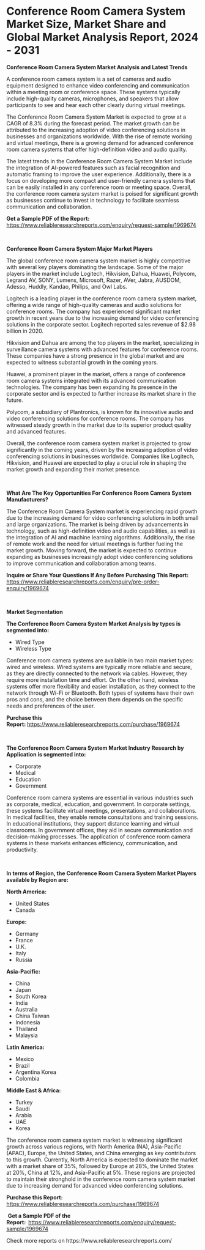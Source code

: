 <p><h1>Conference Room Camera System Market Size, Market Share and Global Market Analysis Report, 2024 - 2031</h1></p><p><strong>Conference Room Camera System Market Analysis and Latest Trends</strong></p>
<p><p>A conference room camera system is a set of cameras and audio equipment designed to enhance video conferencing and communication within a meeting room or conference space. These systems typically include high-quality cameras, microphones, and speakers that allow participants to see and hear each other clearly during virtual meetings.</p><p>The Conference Room Camera System Market is expected to grow at a CAGR of 8.3% during the forecast period. The market growth can be attributed to the increasing adoption of video conferencing solutions in businesses and organizations worldwide. With the rise of remote working and virtual meetings, there is a growing demand for advanced conference room camera systems that offer high-definition video and audio quality.</p><p>The latest trends in the Conference Room Camera System Market include the integration of AI-powered features such as facial recognition and automatic framing to improve the user experience. Additionally, there is a focus on developing more compact and user-friendly camera systems that can be easily installed in any conference room or meeting space. Overall, the conference room camera system market is poised for significant growth as businesses continue to invest in technology to facilitate seamless communication and collaboration.</p></p>
<p><strong>Get a Sample PDF of the Report:&nbsp;</strong> <a href="https://www.reliableresearchreports.com/enquiry/request-sample/1969674">https://www.reliableresearchreports.com/enquiry/request-sample/1969674</a></p>
<p>&nbsp;</p>
<p><strong>Conference Room Camera System Major Market Players</strong></p>
<p><p>The global conference room camera system market is highly competitive with several key players dominating the landscape. Some of the major players in the market include Logitech, Hikvision, Dahua, Huawei, Polycom, Legrand AV, SONY, Lumens, Microsoft, Razer, AVer, Jabra, AUSDOM, Adesso, Huddly, Kandao, Philips, and Owl Labs.</p><p>Logitech is a leading player in the conference room camera system market, offering a wide range of high-quality cameras and audio solutions for conference rooms. The company has experienced significant market growth in recent years due to the increasing demand for video conferencing solutions in the corporate sector. Logitech reported sales revenue of $2.98 billion in 2020.</p><p>Hikvision and Dahua are among the top players in the market, specializing in surveillance camera systems with advanced features for conference rooms. These companies have a strong presence in the global market and are expected to witness substantial growth in the coming years.</p><p>Huawei, a prominent player in the market, offers a range of conference room camera systems integrated with its advanced communication technologies. The company has been expanding its presence in the corporate sector and is expected to further increase its market share in the future.</p><p>Polycom, a subsidiary of Plantronics, is known for its innovative audio and video conferencing solutions for conference rooms. The company has witnessed steady growth in the market due to its superior product quality and advanced features.</p><p>Overall, the conference room camera system market is projected to grow significantly in the coming years, driven by the increasing adoption of video conferencing solutions in businesses worldwide. Companies like Logitech, Hikvision, and Huawei are expected to play a crucial role in shaping the market growth and expanding their market presence.</p></p>
<p>&nbsp;</p>
<p><strong>What Are The Key Opportunities For Conference Room Camera System Manufacturers?</strong></p>
<p><p>The Conference Room Camera System market is experiencing rapid growth due to the increasing demand for video conferencing solutions in both small and large organizations. The market is being driven by advancements in technology, such as high-definition video and audio capabilities, as well as the integration of AI and machine learning algorithms. Additionally, the rise of remote work and the need for virtual meetings is further fueling the market growth. Moving forward, the market is expected to continue expanding as businesses increasingly adopt video conferencing solutions to improve communication and collaboration among teams.</p></p>
<p><strong>Inquire or Share Your Questions If Any Before Purchasing This Report:</strong> <a href="https://www.reliableresearchreports.com/enquiry/pre-order-enquiry/1969674">https://www.reliableresearchreports.com/enquiry/pre-order-enquiry/1969674</a></p>
<p>&nbsp;</p>
<p><strong>Market Segmentation</strong></p>
<p><strong>The Conference Room Camera System Market Analysis by types is segmented into:</strong></p>
<p><ul><li>Wired Type</li><li>Wireless Type</li></ul></p>
<p><p>Conference room camera systems are available in two main market types: wired and wireless. Wired systems are typically more reliable and secure, as they are directly connected to the network via cables. However, they require more installation time and effort. On the other hand, wireless systems offer more flexibility and easier installation, as they connect to the network through Wi-Fi or Bluetooth. Both types of systems have their own pros and cons, and the choice between them depends on the specific needs and preferences of the user.</p></p>
<p><strong>Purchase this Report:&nbsp;</strong><a href="https://www.reliableresearchreports.com/purchase/1969674">https://www.reliableresearchreports.com/purchase/1969674</a></p>
<p>&nbsp;</p>
<p><strong>The Conference Room Camera System Market Industry Research by Application is segmented into:</strong></p>
<p><ul><li>Corporate</li><li>Medical</li><li>Education</li><li>Government</li></ul></p>
<p><p>Conference room camera systems are essential in various industries such as corporate, medical, education, and government. In corporate settings, these systems facilitate virtual meetings, presentations, and collaborations. In medical facilities, they enable remote consultations and training sessions. In educational institutions, they support distance learning and virtual classrooms. In government offices, they aid in secure communication and decision-making processes. The application of conference room camera systems in these markets enhances efficiency, communication, and productivity.</p></p>
<p>&nbsp;</p>
<p><strong>In terms of Region, the Conference Room Camera System Market Players available by Region are:</strong></p>
<p>
    <p> <strong> North America: </strong>
        <ul>
            <li>United States</li>
            <li>Canada</li>
        </ul>
        </p> 
    <p> <strong> Europe: </strong>
        <ul>
            <li>Germany</li>
            <li>France</li>
            <li>U.K.</li>
            <li>Italy</li>
            <li>Russia</li>
        </ul>
        </p> 
    <p> <strong> Asia-Pacific: </strong>
        <ul>
            <li>China</li>
            <li>Japan</li>
            <li>South Korea</li>
            <li>India</li>
            <li>Australia</li>
            <li>China Taiwan</li>
            <li>Indonesia</li>
            <li>Thailand</li>
            <li>Malaysia</li>
        </ul>
        </p> 
    <p> <strong> Latin America: </strong>
        <ul>
            <li>Mexico</li>
            <li>Brazil</li>
            <li>Argentina Korea</li>
            <li>Colombia</li>
        </ul>
        </p> 
    <p> <strong> Middle East & Africa: </strong>
        <ul>
            <li>Turkey</li>
            <li>Saudi</li>
            <li>Arabia</li>
            <li>UAE</li>
            <li>Korea</li>
        </ul>
    </p>
    </p>
<p><p>The conference room camera system market is witnessing significant growth across various regions, with North America (NA), Asia-Pacific (APAC), Europe, the United States, and China emerging as key contributors to this growth. Currently, North America is expected to dominate the market with a market share of 35%, followed by Europe at 28%, the United States at 20%, China at 12%, and Asia-Pacific at 5%. These regions are projected to maintain their stronghold in the conference room camera system market due to increasing demand for advanced video conferencing solutions.</p></p>
<p><strong>Purchase this Report: </strong><a href="https://www.reliableresearchreports.com/purchase/1969674">https://www.reliableresearchreports.com/purchase/1969674</a></p>
<p>&nbsp;<strong>Get a Sample PDF of the Report:&nbsp;&nbsp;</strong><a href="https://www.reliableresearchreports.com/enquiry/request-sample/1969674">https://www.reliableresearchreports.com/enquiry/request-sample/1969674</a></p>
<p><strong></strong></p>
<p>Check more reports on https://www.reliableresearchreports.com/</p>